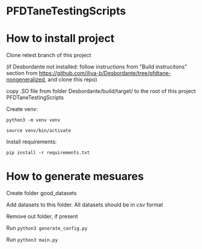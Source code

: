 # PFDTaneTestingScripts

# How to install project

Clone retest branch of this project


(if Desbordante not installed: follow instructions from "Build instrucitons" section from https://github.com/iliya-b/Desbordante/tree/pfdtane-nongeneralized, and clone this repo)

copy .SO file from folder Desbordante/build/target/  to the root of this project  PFDTaneTestingScripts


Create venv:

`python3 -m venv venv`

`source venv/bin/activate`

Install requirements:

`pip install -r requirements.txt`



# How to generate mesuares

Create folder good_datasets

Add datasets to this folder. All datasets should be in csv format

Remove out folder, if present

Run `python3 generate_config.py`

Run `python3 main.py`